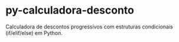 # py-calculadora-desconto
Calculadora de descontos progressivos com estruturas condicionais (if/elif/else) em Python.
